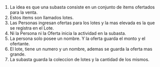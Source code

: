 1. La idea es que una subasta consiste en un conjunto de items ofertados para la venta.
2. Estos items son llamados lotes.
3. Las Personas ingresan ofertas para los lotes y la mas elevada es la que se registra en el Lote.
4. Ni la Persona ni la Oferta inicia la actividad en la subasta.
5. La persona solo posee un nombre. Y la oferta guarda el monto y el ofertante.
6. El lote, tiene un numero y un nombre, ademas se guarda la oferta mas grande.
7. La subasta guarda la coleccion de lotes y la cantidad de los mismos.